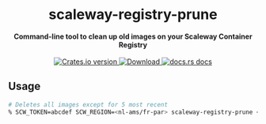 <h1 align="center">scaleway-registry-prune</h1>
<div align="center">
  <strong>
    Command-line tool to clean up old images on your Scaleway Container Registry
  </strong>
</div>

<br />

<div align="center">
  <!-- Crates version -->
  <a href="https://crates.io/crates/scaleway-registry-prune">
    <img src="https://img.shields.io/crates/v/scaleway-registry-prune.svg?style=flat-square" alt="Crates.io version" />
  </a>
  <!-- Downloads -->
  <a href="https://crates.io/crates/scaleway-registry-prune">
    <img src="https://img.shields.io/crates/d/scaleway-registry-prune.svg?style=flat-square" alt="Download" />
  </a>
  <!-- docs.rs docs -->
  <a href="https://docs.rs/scaleway-registry-prune">
    <img src="https://img.shields.io/badge/docs-latest-blue.svg?style=flat-square" alt="docs.rs docs" />
  </a>
</div>

## Usage

```bash
# Deletes all images except for 5 most recent
% SCW_TOKEN=abcdef SCW_REGION=<nl-ams/fr-par> scaleway-registry-prune <namespace>/<image> --keep-last 5
```
